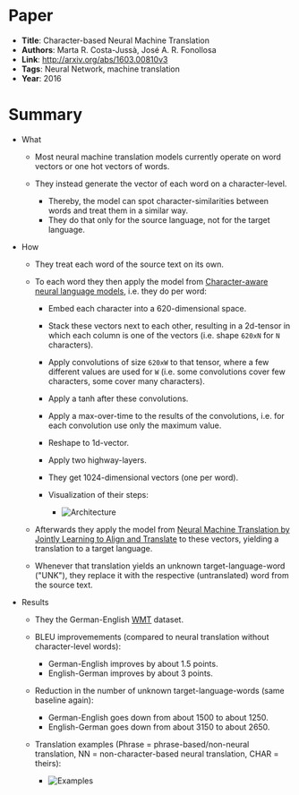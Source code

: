 # Paper

- **Title**: Character-based Neural Machine Translation
- **Authors**: Marta R. Costa-Jussà, José A. R. Fonollosa
- **Link**: <http://arxiv.org/abs/1603.00810v3>
- **Tags**: Neural Network, machine translation
- **Year**: 2016

# Summary

- What

  - Most neural machine translation models currently operate on word vectors or one hot vectors of words.
  - They instead generate the vector of each word on a character-level.

    - Thereby, the model can spot character-similarities between words and treat them in a similar way.
    - They do that only for the source language, not for the target language.

- How

  - They treat each word of the source text on its own.
  - To each word they then apply the model from [Character-aware neural language models](https://arxiv.org/abs/1508.06615), i.e. they do per word:

    - Embed each character into a 620-dimensional space.
    - Stack these vectors next to each other, resulting in a 2d-tensor in which each column is one of the vectors (i.e. shape `620xN` for `N` characters).
    - Apply convolutions of size `620xW` to that tensor, where a few different values are used for `W` (i.e. some convolutions cover few characters, some cover many characters).
    - Apply a tanh after these convolutions.
    - Apply a max-over-time to the results of the convolutions, i.e. for each convolution use only the maximum value.
    - Reshape to 1d-vector.
    - Apply two highway-layers.
    - They get 1024-dimensional vectors (one per word).
    - Visualization of their steps:

      - ![Architecture](images/Character-based_Neural_Machine_Translation__architecture.jpg?raw=true "Architecture")

  - Afterwards they apply the model from [Neural Machine Translation by Jointly Learning to Align and Translate](https://arxiv.org/abs/1409.0473) to these vectors, yielding a translation to a target language.
  - Whenever that translation yields an unknown target-language-word ("UNK"), they replace it with the respective (untranslated) word from the source text.

- Results

  - They the German-English [WMT](http://www.statmt.org/wmt15/translation-task.html) dataset.
  - BLEU improvemements (compared to neural translation without character-level words):

    - German-English improves by about 1.5 points.
    - English-German improves by about 3 points.

  - Reduction in the number of unknown target-language-words (same baseline again):

    - German-English goes down from about 1500 to about 1250.
    - English-German goes down from about 3150 to about 2650.

  - Translation examples (Phrase = phrase-based/non-neural translation, NN = non-character-based neural translation, CHAR = theirs):

    - ![Examples](images/Character-based_Neural_Machine_Translation__examples.jpg?raw=true "Examples")
